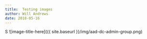 ```yaml
---
title:  Testing images
author: Will Andrews
date: 2018-05-16
--- 
```


S
![image-title-here]({{ site.baseurl }}/img/aad-dc-admin-group.png)

